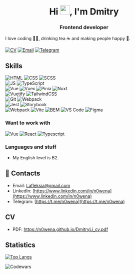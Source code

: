 <h1 align="center">Hi <img src="https://raw.githubusercontent.com/MartinHeinz/MartinHeinz/master/wave.gif" width="30px">, I'm Dmitry</h1>
<h3 align="center">Frontend developer</h3>

I love coding 👨‍💻, drinking tea ☕️ and making people happy 🎊.

[![CV](https://img.shields.io/badge/CV-Dmitry%20Li-14b420)](https://n0wena.github.io/DmitryLi_cv.pdf)
[![Email](https://img.shields.io/badge/Email-Lafleksia@gmail.com-f39f37)](mailto:as.lafleksia@gmail.com)
[![Telegram](https://img.shields.io/badge/Telegram-Dmitry-1686b1)](https://t.me/n0wena)

<!-- **My CV:**
- **direct download [Dmitrii Li.pdf](https://raw.githubusercontent.com/)** -->

## Skills 

![HTML](https://img.shields.io/badge/HTML-20232A?style=for-the-badge&logo=html5)  ![CSS](https://img.shields.io/badge/-CSS-20232A?style=for-the-badge&logo=css3)  ![SCSS](https://img.shields.io/badge/-SASS-20232A?style=for-the-badge&logo=SASS)  
![JS](https://img.shields.io/badge/-JavaScript-20232A?style=for-the-badge&logo=javascript)  ![TypeScript](https://img.shields.io/badge/-TypeScript-20232A?style=for-the-badge&logo=TypeScript)  
![Vue](https://img.shields.io/badge/-Vue-20232A?style=for-the-badge&logo=vuedotjs) ![Vuex](https://img.shields.io/badge/-Vuex-20232A?style=for-the-badge&logo=vuedotjs)  ![Pinia](https://img.shields.io/badge/-Pinia-20232A?style=for-the-badge&logo=vuedotjs)  ![Nuxt](https://img.shields.io/badge/-Nuxt-20232A?style=for-the-badge&logo=nuxtdotjs)  
![Vuetify](https://img.shields.io/badge/-Vuetify-20232A?style=for-the-badge&logo=vuetify)  ![TailwindCSS](https://img.shields.io/badge/-TailwindCss-20232A?style=for-the-badge&logo=tailwindcss)  
![Git](https://img.shields.io/badge/-Git-20232A?style=for-the-badge&logo=git)  ![Webpack](https://img.shields.io/badge/-Webpack-20232A?style=for-the-badge&logo=webpack)  
![Jest](https://img.shields.io/badge/-Jest-20232A?style=for-the-badge&logo=jest)  ![Storybook](https://img.shields.io/badge/-Storybook-20232A?style=for-the-badge&logo=storybook)  
![Webpack](https://img.shields.io/badge/-Webpack-20232A?style=for-the-badge&logo=webpack)  ![Vite](https://img.shields.io/badge/-Vite-20232A?style=for-the-badge&logo=vite)
![BEM](https://img.shields.io/badge/-BEM-20232A?style=for-the-badge&logo=BEM)  ![VS Code](https://img.shields.io/badge/-VS_Code-20232A?style=for-the-badge&logo=visualstudiocode)  ![Figma](https://img.shields.io/badge/-Figma-20232A?style=for-the-badge&logo=figma)

### Want to work with  

![Vue](https://img.shields.io/badge/-Vue-20232A?style=for-the-badge&logo=vuedotjs)  ![React](https://img.shields.io/badge/-React-20232A?style=for-the-badge&logo=react)  ![Typescript](https://img.shields.io/badge/-Typescript-20232A?style=for-the-badge&logo=typescript) 

### Languages and stuff
- My English level is B2.

## 🤝 Contacts
- Email: [Lafleksia@gmail.com](mailto:lafleksia@gmail.com)
- LinkedIn: [https://www.linkedin.com/in/n0wena](https://www.linkedin.com/in/n0wena)
- Telegram: [https://t.me/n0wena](https://t.me/n0wena)  
## CV

- PDF: https://n0wena.github.io/DmitryLi_cv.pdf

## Statistics  

<!-- ![Anurag's GitHub stats](https://github-readme-stats.vercel.app/api?username=N0wena&show_icons=true&theme=prussian)  -->

[![Top Langs](https://github-readme-stats.vercel.app/api/top-langs/?username=N0wena&layout=compact&theme=prussian)](https://github.com/N0wena/github-readme-stats)

![Codewars](https://www.codewars.com/users/N0wena/badges/large)

<!--
**N0wena/N0wena** is a ✨ _special_ ✨ repository because its `README.md` (this file) appears on your GitHub profile.

Here are some ideas to get you started:

- 🔭 I’m currently working on ...
- 🌱 I’m currently learning ...
- 👯 I’m looking to collaborate on ...
- 🤔 I’m looking for help with ...
- 💬 Ask me about ...
- 📫 How to reach me: ...
- 😄 Pronouns: ...
- ⚡ Fun fact: ...
-->
